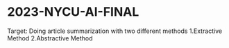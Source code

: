 # 2023-NYCU-AI-FINAL
Target: Doing article summarization with two different methods
1.Extractive Method
2.Abstractive Method
